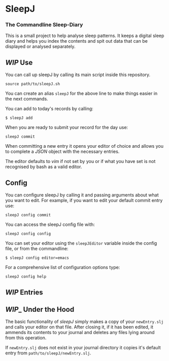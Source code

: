 # SleepJ
### The Commandline Sleep-Diary

This is a small project to help analyse sleep patterns. It keeps a digital sleep diary and helps you index the contents and spit out data that can be displayed or analysed separately.

## _**WIP**_ Use

You can call up sleepJ by calling its main script inside this repository.
```
source path/to/sleepJ.sh
```

You can create an alias `sleepJ` for the above line to make things easier in the next commands.

You can add to today's records by calling:
```
$ sleepJ add
```

When you are ready to submit your record for the day use:
```
sleepJ commit
```

When committing a new entry it opens your editor of choice and allows you to complete a *JSON* object with the necessary entries.

The editor defaults to *vim* if not set by you or if what you have set is not recognised by bash as a valid editor.

## Config

You can configure sleepJ by calling it and passing arguments about what you want to edit. For example, if you want to edit your default commit entry use:
```
sleepJ config commit
```

You can access the sleepJ config file with:
```
sleepJ config config
```

You can set your editor using the `sleepJEditor` variable inside the config file, or from the commandline:
```
$ sleepJ config editor=emacs
```

For a comprehensive list of configuration options type:
```
sleepJ config help
```

## _**WIP**_ Entries


## _**WIP**__ Under the Hood

The basic functionality of *sleepJ* simply makes a copy of your `newEntry.slj` and calls your editor on that file. After closing it, if it has been edited, it ammends its contents to your journal and deletes any files lying around from this operation.

If `newEntry.slj` does not exist in your journal directory it copies it's default entry from `path/to/sleepJ/newEntry.slj`.

